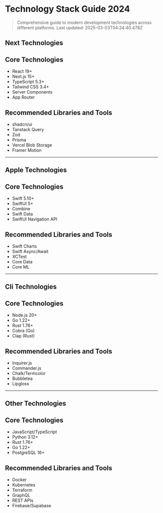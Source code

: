 # Technology Stack Guide 2024

> Comprehensive guide to modern development technologies across different platforms.
> Last updated: 2025-03-03T04:24:40.478Z

## Next Technologies


## Core Technologies

- React 19+
- Next.js 15+
- TypeScript 5.3+
- Tailwind CSS 3.4+
- Server Components
- App Router

## Recommended Libraries and Tools

- shadcn/ui
- Tanstack Query
- Zod
- Prisma
- Vercel Blob Storage
- Framer Motion


---

## Apple Technologies


## Core Technologies

- Swift 5.10+
- SwiftUI 5+
- Combine
- Swift Data
- SwiftUI Navigation API

## Recommended Libraries and Tools

- Swift Charts
- Swift Async/Await
- XCTest
- Core Data
- Core ML


---

## Cli Technologies


## Core Technologies

- Node.js 20+
- Go 1.22+
- Rust 1.76+
- Cobra (Go)
- Clap (Rust)

## Recommended Libraries and Tools

- Inquirer.js
- Commander.js
- Chalk/Termcolor
- Bubbletea
- Lipgloss


---

## Other Technologies


## Core Technologies

- JavaScript/TypeScript
- Python 3.12+
- Rust 1.76+
- Go 1.22+
- PostgreSQL 16+

## Recommended Libraries and Tools

- Docker
- Kubernetes
- Terraform
- GraphQL
- REST APIs
- Firebase/Supabase

